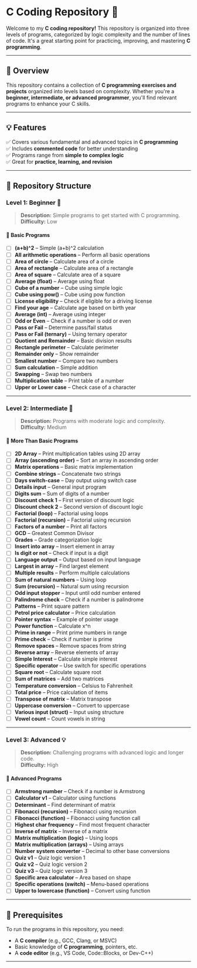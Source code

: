 # C Coding Repository 🚀

Welcome to my **C coding repository!** This repository is organized into three levels of programs, categorized by logic complexity and the number of lines of code. It's a great starting point for practicing, improving, and mastering **C programming**.

---

## 📝 Overview

This repository contains a collection of **C programming exercises and projects** organized into levels based on complexity. Whether you're a **beginner, intermediate, or advanced programmer**, you'll find relevant programs to enhance your C skills.

---

## 💡 Features

✅ Covers various fundamental and advanced topics in **C programming**  
✅ Includes **commented code** for better understanding  
✅ Programs range from **simple to complex logic**  
✅ Great for **practice, learning, and revision**

---

## 📁 Repository Structure

### Level 1: Beginner 🌱  
> **Description:** Simple programs to get started with C programming.  
> **Difficulty:** Low  

#### 🔹 Basic Programs

- [ ] **(a+b)^2** – Simple (a+b)^2 calculation  
- [ ] **All arithmetic operations** – Perform all basic operations  
- [ ] **Area of circle** – Calculate area of a circle  
- [ ] **Area of rectangle** – Calculate area of a rectangle  
- [ ] **Area of square** – Calculate area of a square  
- [ ] **Average (float)** – Average using float  
- [ ] **Cube of a number** – Cube using simple logic  
- [ ] **Cube using pow()** – Cube using pow function  
- [ ] **License eligibility** – Check if eligible for a driving license  
- [ ] **Find your age** – Calculate age based on birth year  
- [ ] **Average (int)** – Average using integer  
- [ ] **Odd or Even** – Check if a number is odd or even  
- [ ] **Pass or Fail** – Determine pass/fail status  
- [ ] **Pass or Fail (ternary)** – Using ternary operator  
- [ ] **Quotient and Remainder** – Basic division results  
- [ ] **Rectangle perimeter** – Calculate perimeter  
- [ ] **Remainder only** – Show remainder  
- [ ] **Smallest number** – Compare two numbers  
- [ ] **Sum calculation** – Simple addition  
- [ ] **Swapping** – Swap two numbers  
- [ ] **Multiplication table** – Print table of a number  
- [ ] **Upper or Lower case** – Check case of a character

---

### Level 2: Intermediate 🔄  
> **Description:** Programs with moderate logic and complexity.  
> **Difficulty:** Medium  

#### 🔹 More Than Basic Programs

- [ ] **2D Array** – Print multiplication tables using 2D array  
- [ ] **Array (ascending order)** – Sort an array in ascending order  
- [ ] **Matrix operations** – Basic matrix implementation  
- [ ] **Combine strings** – Concatenate two strings  
- [ ] **Days switch-case** – Day output using switch case  
- [ ] **Details input** – General input program  
- [ ] **Digits sum** – Sum of digits of a number  
- [ ] **Discount check 1** – First version of discount logic  
- [ ] **Discount check 2** – Second version of discount logic  
- [ ] **Factorial (loop)** – Factorial using loops  
- [ ] **Factorial (recursion)** – Factorial using recursion  
- [ ] **Factors of a number** – Print all factors  
- [ ] **GCD** – Greatest Common Divisor  
- [ ] **Grades** – Grade categorization logic  
- [ ] **Insert into array** – Insert element in array  
- [ ] **Is digit or not** – Check if input is a digit  
- [ ] **Language output** – Output based on input language  
- [ ] **Largest in array** – Find largest element  
- [ ] **Multiple results** – Perform multiple calculations  
- [ ] **Sum of natural numbers** – Using loop  
- [ ] **Sum (recursion)** – Natural sum using recursion  
- [ ] **Odd input stopper** – Input until odd number entered  
- [ ] **Palindrome check** – Check if a number is palindrome  
- [ ] **Patterns** – Print square pattern  
- [ ] **Petrol price calculator** – Price calculation  
- [ ] **Pointer syntax** – Example of pointer usage  
- [ ] **Power function** – Calculate x^n  
- [ ] **Prime in range** – Print prime numbers in range  
- [ ] **Prime check** – Check if number is prime  
- [ ] **Remove spaces** – Remove spaces from string  
- [ ] **Reverse array** – Reverse elements of array  
- [ ] **Simple Interest** – Calculate simple interest  
- [ ] **Specific operator** – Use switch for specific operations  
- [ ] **Square root** – Calculate square root  
- [ ] **Sum of matrices** – Add two matrices  
- [ ] **Temperature conversion** – Celsius to Fahrenheit  
- [ ] **Total price** – Price calculation of items  
- [ ] **Transpose of matrix** – Matrix transpose  
- [ ] **Uppercase conversion** – Convert to uppercase  
- [ ] **Various input (struct)** – Input using structure  
- [ ] **Vowel count** – Count vowels in string

---

### Level 3: Advanced 💡  
> **Description:** Challenging programs with advanced logic and longer code.  
> **Difficulty:** High  

#### 🔹 Advanced Programs

- [ ] **Armstrong number** – Check if a number is Armstrong  
- [ ] **Calculator v1** – Calculator using functions  
- [ ] **Determinant** – Find determinant of matrix  
- [ ] **Fibonacci (recursion)** – Fibonacci using recursion  
- [ ] **Fibonacci (function)** – Fibonacci using function call  
- [ ] **Highest char frequency** – Find most frequent character  
- [ ] **Inverse of matrix** – Inverse of a matrix  
- [ ] **Matrix multiplication (logic)** – Using loops  
- [ ] **Matrix multiplication (arrays)** – Using arrays  
- [ ] **Number system converter** – Decimal to other base conversions  
- [ ] **Quiz v1** – Quiz logic version 1  
- [ ] **Quiz v2** – Quiz logic version 2  
- [ ] **Quiz v3** – Quiz logic version 3  
- [ ] **Specific area calculator** – Area based on shape  
- [ ] **Specific operations (switch)** – Menu-based operations  
- [ ] **Upper to lowercase (function)** – Convert using function

---

## 🔧 Prerequisites

To run the programs in this repository, you need:

- A **C compiler** (e.g., GCC, Clang, or MSVC)  
- Basic knowledge of **C programming**, pointers, etc.  
- A **code editor** (e.g., VS Code, Code::Blocks, or Dev-C++)

---